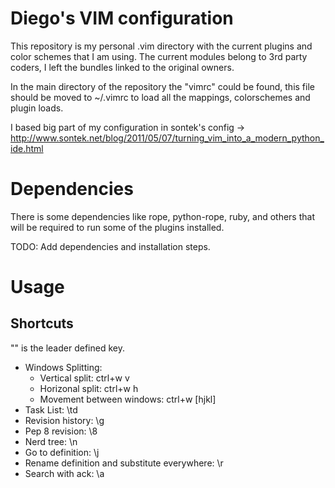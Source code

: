 # Diego's VIM configuration

This repository is my personal .vim directory with the current plugins and color schemes that I am using. The current modules belong to 3rd party coders, I left the bundles linked to the original owners.

In the main directory of the repository the "vimrc" could be found, this file should be moved to ~/.vimrc to load all the mappings, colorschemes and plugin loads.

I based big part of my configuration in sontek's config -> http://www.sontek.net/blog/2011/05/07/turning_vim_into_a_modern_python_ide.html


# Dependencies

There is some dependencies like rope, python-rope, ruby, and others that will be required to run some of the plugins installed.

TODO: Add dependencies and installation steps.

# Usage

## Shortcuts

"\" is the leader defined key.

* Windows Splitting:
  - Vertical split: ctrl+w v
  - Horizonal split: ctrl+w h
  - Movement between windows: ctrl+w [hjkl]
* Task List: \td
* Revision history: \g
* Pep 8 revision: \8
* Nerd tree: \n
* Go to definition: \j
* Rename definition and substitute everywhere: \r
* Search with ack: \a


